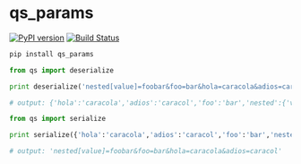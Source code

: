 
# qs_params

[![PyPI version](https://badge.fury.io/py/qs-params.svg)](https://badge.fury.io/py/qs-params)
[![Build Status](https://travis-ci.org/pyKilt/qs_params.svg?branch=master)](https://travis-ci.org/pyKilt/qs_params)

``` sh
pip install qs_params
```

``` py
from qs import deserialize

print deserialize('nested[value]=foobar&foo=bar&hola=caracola&adios=caracol')

# output: {'hola':'caracola','adios':'caracol','foo':'bar','nested':{'value': 'foobar'}}
```

``` py
from qs import serialize

print serialize({'hola':'caracola','adios':'caracol','foo':'bar','nested':{'value': 'foobar'}})

# output: 'nested[value]=foobar&foo=bar&hola=caracola&adios=caracol'
```
